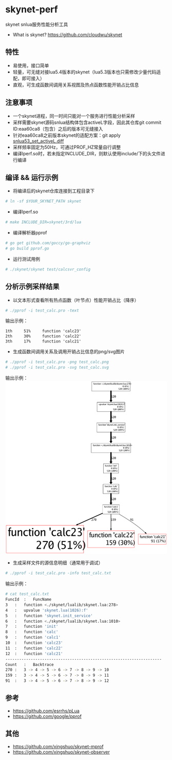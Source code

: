 # skynet-perf
skynet snlua服务性能分析工具
* What is skynet? https://github.com/cloudwu/skynet

## 特性
* 易使用，接口简单
* 轻量，可无缝对接lua5.4版本的skynet（lua5.3版本也只需修改少量代码适配，即可接入）
* 直观，可生成函数间调用关系视图及热点函数性能开销占比信息

## 注意事项
* 一个skynet进程，同一时间只能对一个服务进行性能分析采样
* 采样需要skynet源码snlua结构体包含activeL字段，因此其仓库git commit ID:eaa60ca8（包含）之后的版本可无缝接入
* 针对eaa60ca8之前版本skynet的适配方案：git apply [snlua53_set_activeL.diff](https://github.com/xingshuo/skynet-perf/blob/main/snlua53_set_activeL.diff#L1)
* 采样频率固定为50Hz，可通过PROF_HZ常量自行调整
* 编译lperf.so时，若未指定INCLUDE_DIR，则默认使用include/下的头文件进行编译

## 编译 && 运行示例
* 将编译后的skynet仓库连接到工程目录下
```bash
# ln -sf $YOUR_SKYNET_PATH skynet
```
* 编译lperf.so
```bash
# make INCLUDE_DIR=skynet/3rd/lua
```
* 编译解析器pprof
```bash
# go get github.com/goccy/go-graphviz
# go build pprof.go
```
* 运行测试用例
```bash
# ./skynet/skynet test/calcsvr_config
```

## 分析示例采样结果
* 以文本形式查看所有热点函数（叶节点）性能开销占比（降序）
```bash
# ./pprof -i test_calc.pro -text
```
输出示例：
```
1th	    51%	    function 'calc23'
2th	    30%	    function 'calc22'
3th	    17%	    function 'calc21'
```
* 生成函数间调用关系及调用开销占比信息的png/svg图片
```bash
# ./pprof -i test_calc.pro -png test_calc.png
# ./pprof -i test_calc.pro -svg test_calc.svg
```
输出示例：
![image](test/test_calc.png)
* 生成采样文件的源信息明细（通常用于调试）
```bash
# ./pprof -i test_calc.pro -info test_calc.txt
```
输出示例：
```bash
# cat test_calc.txt
FuncId	:	FuncName
3	:	function <./skynet/lualib/skynet.lua:278>
4	:	upvalue 'skynet.lua(1026):f'
5	:	function 'skynet.init_service'
6	:	function <./skynet/lualib/skynet.lua:1010>
7	:	function 'init'
8	:	function 'calc'
9	:	function 'calc1'
10	:	function 'calc23'
11	:	function 'calc22'
12	:	function 'calc21'
--------------------------------------------------------------------
Count	:	Backtrace
270	:	3 -> 4 -> 5 -> 6 -> 7 -> 8 -> 9 -> 10
159	:	3 -> 4 -> 5 -> 6 -> 7 -> 8 -> 9 -> 11
91	:	3 -> 4 -> 5 -> 6 -> 7 -> 8 -> 9 -> 12
```

## 参考
* https://github.com/esrrhs/pLua
* https://github.com/google/pprof

## 其他
* https://github.com/xingshuo/skynet-mprof
* https://github.com/xingshuo/skynet-observer